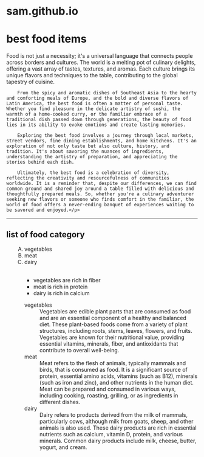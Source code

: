 # sam.github.io
<html>
    <head>
    <title>food items</title>
</head>
<body>
    <h1>best food items</h1>
    <p>Food is not just a necessity; it's a universal language that connects people across borders and cultures. The world is a melting pot of culinary delights, offering a vast array of tastes, textures, and aromas. Each culture brings its unique flavors and techniques to the table, contributing to the global tapestry of cuisine.

        From the spicy and aromatic dishes of Southeast Asia to the hearty and comforting meals of Europe, and the bold and diverse flavors of Latin America, the best food is often a matter of personal taste. Whether you find pleasure in the delicate artistry of sushi, the warmth of a home-cooked curry, or the familiar embrace of a traditional dish passed down through generations, the beauty of food lies in its ability to evoke emotions and create lasting memories.
        
        Exploring the best food involves a journey through local markets, street vendors, fine dining establishments, and home kitchens. It's an exploration of not only taste but also culture, history, and tradition. It's about savoring the nuances of ingredients, understanding the artistry of preparation, and appreciating the stories behind each dish.
        
        Ultimately, the best food is a celebration of diversity, reflecting the creativity and resourcefulness of communities worldwide. It is a reminder that, despite our differences, we can find common ground and shared joy around a table filled with delicious and thoughtfully prepared meals. So, whether you're a culinary adventurer seeking new flavors or someone who finds comfort in the familiar, the world of food offers a never-ending banquet of experiences waiting to be savored and enjoyed.</p>
   <hr>
        <H2>list of food category</H2>
    <ol>
      <ol type="A">  
        <li>vegetables</li>
        <li>meat</li>
        <li>dairy</li>
    </ol>
    <br>
     <ul>
        <ul type="square">
        <li>vegetables are rich in fiber</li>
        <li>meat is rich in protein</li>
        <li>dairy is rich in calcium</li>
    </ul>
    <dl>
        <dt>vegetables</dt>
        <dd>Vegetables are edible plant parts that are consumed as food and are an essential component of a healthy and balanced diet. These plant-based foods come from a variety of plant structures, including roots, stems, leaves, flowers, and fruits. Vegetables are known for their nutritional value, providing essential vitamins, minerals, fiber, and antioxidants that contribute to overall well-being.</dd>
        <dt>meat</dt>
        <dd>Meat refers to the flesh of animals, typically mammals and birds, that is consumed as food. It is a significant source of protein, essential amino acids, vitamins (such as B12), minerals (such as iron and zinc), and other nutrients in the human diet. Meat can be prepared and consumed in various ways, including cooking, roasting, grilling, or as ingredients in different dishes.</dd>
        <dt>dairy</dt>
        <dd> Dairy refers to products derived from the milk of mammals, particularly cows, although milk from goats, sheep, and other animals is also used. These dairy products are rich in essential nutrients such as calcium, vitamin D, protein, and various minerals. Common dairy products include milk, cheese, butter, yogurt, and cream.</dd>
    </dl>
    
</body>

